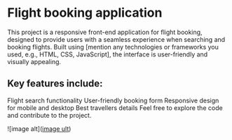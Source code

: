 # Flight booking application
This project is a responsive front-end application for flight booking, designed to provide users with a seamless experience when searching and booking flights.
Built using [mention any technologies or frameworks you used, e.g., HTML, CSS, JavaScript], the interface is user-friendly and visually appealing.

## Key features include:

Flight search functionality
User-friendly booking form
Responsive design for mobile and desktop
Best travellers details
Feel free to explore the code and contribute to the project.

![image alt]([image ult](https://github.com/Saubhik2003/Flight-Booking-App/blob/292fa50a8103cc9e6cd194cc21dd7b9bf0febc8d/Project/1.png))
